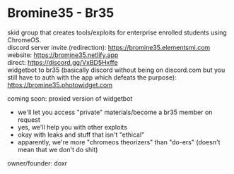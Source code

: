 # Bromine35 - Br35

skid group that creates tools/exploits for enterprise enrolled students using ChromeOS. <br>
discord server invite (redirection): https://bromine35.elementsmi.com <br>
website: https://bromine35.netlify.app <br>
direct: https://discord.gg/VxBD5Hxffe <br>
widgetbot to br35 (basically discord without being on discord.com but you still have to auth with the app which defeats the purpose): https://bromine35.photowidget.com <br>

coming soon: proxied version of widgetbot


- we'll let you access "private" materials/become a br35 member on request
- yes, we'll help you with other exploits
- okay with leaks and stuff that isn't "ethical"
- apparently, we're more "chromeos theorizers" than "do-ers" (doesn't mean that we don't do shit)

owner/founder: doxr

